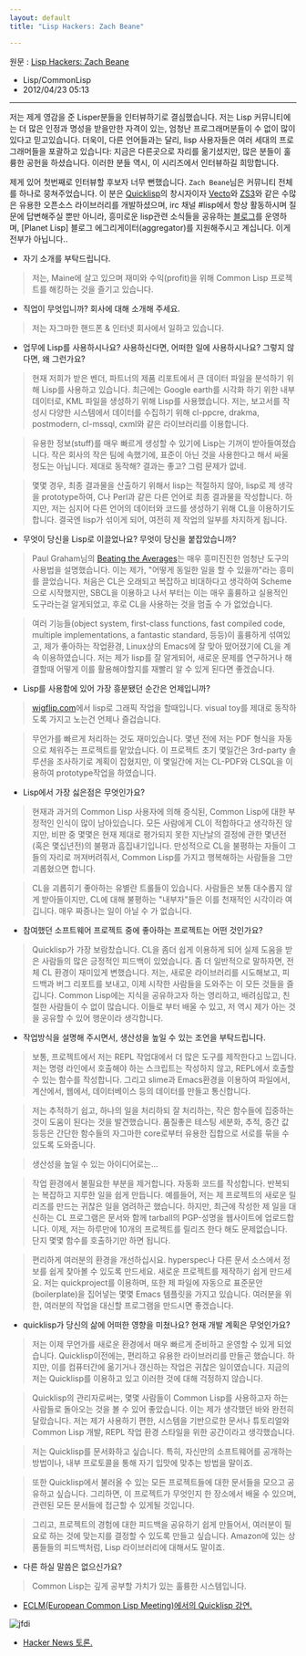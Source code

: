 ```yaml
---
layout: default
title: "Lisp Hackers: Zach Beane"

---
```


원문 : [Lisp Hackers: Zach Beane][원문]
 - Lisp/CommonLisp
 - 2012/04/23 05:13

--------------------------------------------------------------------------------


 저는 제게 영감을 준 Lisper분들을 인터뷰하기로 결심했습니다. 저는 Lisp 커뮤니티에는 더 많은 인정과 명성을 받을만한 자격이 있는, 엄청난 프로그래머분들이 수 없이 많이 있다고 믿고있습니다. 더욱이, 다른 언어들과는 달리, lisp 사용자들은 여러 세대의 프로그래머들을 포괄하고 있습니다: 지금은 다른곳으로 자리를 옮기셨지만, 많은 분들이 훌륭한 공헌을 하셨습니다. 이러한 분들 역시, 이 시리즈에서 인터뷰하길 희망합니다.

 제게 있어 첫번째로 인터뷰할 후보자 너무 뻔했습니다. `Zach Beane`님은 커뮤니티 전체를 하나로 뭉쳐주었습니다. 이 분은 [Quicklisp]의 창시자이자 [Vecto]와 [ZS3]와 같은 수많은 유용한 오픈소스 라이브러리를 개발하셨으며, irc 채널 #lisp에서 항상 활동하시며 질문에 답변해주실 뿐만 아니라, 흥미로운 lisp관련 소식들을 공유하는 [블로그][Zach Beane's Blog]를 운영하며, [Planet Lisp] 블로그 에그리게이터(aggregator)를 지원해주시고 계십니다. 이게 전부가 아닙니다..

* 자기 소개를 부탁드립니다.
 
> 저는, Maine에 살고 있으며 재미와 수익(profit)을 위해 Common Lisp 프로젝트를 해킹하는 것을 즐기고 있습니다.

* 직업이 무엇입니까? 회사에 대해 소개해 주세요.
 
> 저는 자그마한 핸드폰 & 인터넷 회사에서 일하고 있습니다.
    
* 업무에 Lisp를 사용하시나요? 사용하신다면, 어떠한 일에 사용하시나요? 그렇지 않다면, 왜 그런가요?

> 현재 저희가 받은 벤더, 파트너의 제품 리포트에서 큰 데이터 파일을 분석하기 위해 Lisp를 사용하고 있습니다. 최근에는 Google earth를 시각화 하기 위한 내부 데이터로, KML 파일을 생성하기 위해 Lisp를 사용했습니다. 저는, 보고서를 작성시 다양한 시스템에서 데이터를 수집하기 위해 cl-ppcre, drakma, postmodern, cl-mssql, cxml와 같은 라이브러리를 이용합니다.

> 유용한 정보(stuff)를 매우 빠르게 생성할 수 있기에 Lisp는 기꺼이 받아들여졌습니다. 작은 회사의 작은 팀에 속했기에, 표준이 아닌 것을 사용한다고 해서 싸울 정도는 아닙니다. 제대로 동작해? 결과는 좋고? 그럼 문제가 없네.

> 몇몇 경우, 최종 결과물을 산출하기 위해서 lisp는 적절하지 않아, lisp로 제 생각을 prototype하여, C나 Perl과 같은 다른 언어로 최종 결과물을 작성합니다. 하지만, 저는 심지어 다른 언어의 데이터와 코드를 생성하기 위해 CL을 이용하기도 합니다. 결국엔 lisp가 섞이게 되어, 여전히 제 작업의 일부를 차지하게 됩니다.

* 무엇이 당신을 Lisp로 이끌었나요? 무엇이 당신을 붙잡았습니까?
 
> Paul Graham님의 [Beating the Averages][paulgraham's avg]는 매우 흥미진진한 엄청난 도구의 사용법을 설명했습니다. 이는 제가, "어떻게 동일한 일을 할 수 있을까"라는 흥미를 끌었습니다. 처음은 CL은 오래되고 복잡하고 비대하다고 생각하여 Scheme으로 시작했지만, SBCL을 이용하고 나서 부터는 이는 매우 훌륭하고 실용적인 도구라는걸 알게되었고, 후로 CL을 사용하는 것을 멈출 수 가 없었습니다.

> 여러 기능들(object system, first-class functions, fast compiled code, multiple implementations, a fantastic standard, 등등)이 훌륭하게 섞여있고, 제가 좋아하는 작업환경, Linux상의 Emacs에 잘 맞아 떴어졌기에 CL을 계속 이용하였습니다. 저는 제가 lisp를 잘 알게되어, 새로운 문제를 연구하거나 해결할때 어떻게 이를 활용해야할지를 재빨리 알 수 있게 된다면 좋겠습니다.

* Lisp를 사용함에 있어 가장 흥분됐던 순간은 언제입니까?

> [wigflip.com](http://wigflip.com/)에서 lisp로 그래픽 작업을 할때입니다. visual toy를 제대로 동작하도록 가지고 노는건 언제나 즐겁습니다.


> 무언가를 빠르게 처리하는 것도 재미있습니다. 몇년 전에 저는 PDF 형식을 자동으로 체워주는 프로젝트를 맡았습니다. 이 프로젝트 초기 몇일간은 3rd-party 솔루션을 조사하기로 계획이 잡혔지만, 이 몇일간에 저는 CL-PDF와 CLSQL을 이용하여 prototype작업을 하였습니다.

* Lisp에서 가장 싫은점은 무엇인가요?

> 현재과 과거의 Common Lisp 사용자에 의해 증식된, Common Lisp에 대한 부정적인 인식이 많이 남아있습니다. 모든 사람에게 CL이 적합하다고 생각하진 않지만, 비판 중 몇몇은 현재 제대로 평가되지 못한 지난날의 결정에 관한 몇년전(혹은 몇십년전)의 불평과 흠집내기입니다. 만성적으로 CL을 불평하는 자들이 그들의 자리로 꺼져버려줘서, Common Lisp를 가지고 행복해하는 사람들을 그만 괴롭혔으면 합니다.

> CL을 괴롭히기 좋아하는 유별란 트롤들이 있습니다. 사람들은 보통 대수롭지 않게 받아들이지만, CL에 대해 불평하는 "내부자"들은 이를 천재적인 시각이라 여깁니다. 매우 짜증나는 일이 아닐 수 가 없습니다.

* 참여했던 소프트웨어 프로젝트 중에 좋아하는 프로젝트는 어떤 것인가요?
 
> Quicklisp가 가장 보람찼습니다. CL을 좀더 쉽게 이용하게 되어 실제 도움을 받은 사람들의 많은 긍정적인 피드백이 있었습니다. 좀 더 일반적으로 말하자면, 전체 CL 환경이 재미있게 변했습니다. 저는, 새로운 라이브러리를 시도해보고, 피드백과 버그 리포트를 보내고, 이제 시작한 사람들을 도와주는 이 모든 것들을 즐깁니다. Common Lisp에는 지식을 공유하고자 하는 영리하고, 배려심많고, 친절한 사람들이 수 없이 많습니다. 이들로 부터 배울 수 있고, 저 역시 제가 아는 것을 공유할 수 있어 행운이라 생각합니다.

* 작업방식을 설명해 주시면서, 생산성을 높일 수 있는 조언을 부탁드립니다.

> 보통, 프로젝트에서 저는 REPL 작업대에서 더 많은 도구를 제작한다고 느낍니다. 저는 명령 라인에서 호출해야 하는 스크립트는 작성하지 않고, REPL에서 호출할 수 있는 함수를 작성합니다. 그리고 slime과 Emacs환경을 이용하여 파일에서, 계산에서, 웹에서, 데이터베이스 등의 데이터를 만들고 통신합니다.

> 저는 추적하기 쉽고, 하나의 일을 처리하되 잘 처리하는, 작은 함수들에 집중하는 것이 도움이 된다는 것을 발견했습니다. 품질좋은 테스팅 세분화, 추적, 중간 값 등등은 간단한 함수들의 자그마한 core로부터 유용한 집합으로 서로를 묶을 수 있도록 도와줍니다.

> 생산성을 높일 수 있는 아이디어로는...

> 작업 환경에서 불필요한 부분을 제거합니다. 자동화 코드를 작성합니다. 반복되는 복잡하고 지루한 일을 쉽게 만듭니다. 예를들어, 저는 제 프로젝트의 새로운 릴리즈를 만드는 귀찮은 일을 염려하곤 했습니다. 하지만, 최근에 작성한 제 일을 대신하는 CL 프로그램은 문서와 함께 tarball의 PGP-성명을 웹사이트에 업로드합니다. 이제, 저는 하루만에 10개의 프로젝트를 릴리즈 한다 해도 문제없습니다. 단지 몇몇 함수를 호출하기만 하면 됩니다.

> 편리하게 여러분의 환경을 개선하십시요. hyperspec나 다른 문서 소스에서 정보를 쉽게 찾아볼 수 있도록 만드세요. 새로운 프로젝트를 제작하기 쉽게 만드세요. 저는 quickproject를 이용하며, 또한 제 파일에 자동으로 표준문안(boilerplate)을 집어넣는 몇몇 Emacs 템플릿을 가지고 있습니다. 여러분을 위한, 여러분의 작업을 대신할 프로그램을 만드시면 좋겠습니다.

* quicklisp가 당신의 삶에 어떠한 영향을 미쳤나요? 현재 개발 계획은 무엇인가요?

> 저는 이제 무언가를 새로운 환경에서 매우 빠르게 준비하고 운영할 수 있게 되었습니다. Quicklisp이전에는, 편리하고 유용한 라이브러리를 만들곤 했습니다. 하지만, 이를 컴퓨터간에 옮기거나 갱신하는 작업은 귀찮은 일이였습니다. 지금의 저는 Quicklisp를 이용하고 있고 이러한 것에 대해 걱정하지 않습니다.

> Quicklisp의 관리자로써는, 몇몇 사람들이 Common Lisp를 사용하고자 하는 사람들로 돌아오는 것을 볼 수 있어 좋았습니다. 이는 제가 생각했던 바와 완전히 달랐습니다. 저는 제가 사용하기 편한, 시스템을 기반으로한 문서나 튜토리얼와 Common Lisp 개발, REPL 작업 환경 스타일을 위한 공간이라고 생각했습니다.

> 저는 Quicklisp를 문서화하고 싶습니다. 특히, 자신만의 소프트웨어를 공개하는 방법이나, 내부 프로토콜을 통해 자기 입맛에 맞추는 방법을 말이죠.

> 또한 Quicklisp에서 불러올 수 있는 모든 프로젝트들에 대한 문서들을 모으고 공유하고 싶습니다. 그리하면, 이 프로젝트가 무엇인지 한 장소에서 배울 수 있으며, 관련된 모든 문서들에 접근할 수 있게될 것입니다.

> 그리고, 프로젝트의 경험에 대한 피드백을 공유하기 쉽게 만들어서, 여러분이 필요로 하는 것에 맞는지를 결정할 수 있도록 만들고 싶습니다. Amazon에 있는 상품들들의 피드백처럼, Lisp 라이브러리에 대해서도 말이죠.

* 다른 하실 말씀은 없으신가요?

> Common Lisp는 깊게 공부할 가치가 있는 훌륭한 시스템입니다.

- [ECLM(European Common Lisp Meeting)에서의 Quicklisp 강연.](http://blip.tv/eclm/eclm-2011-zach-beane-quicklisp-technically-and-socially-5771446)

 ![jfdi](http://img.photobucket.com/albums/v473/pufpuf/jfdi.jpg)

- [Hacker News 토론.](http://news.ycombinator.com/item?id=3687827)



 [원문]: http://lisp-univ-etc.blogspot.com/2012/03/lisp-hackers-zach-beane.html
 [QuickLisp]: http://quicklisp.org/
 [Vecto]: http://www.xach.com/lisp/vecto/
 [ZS3]: http://www.xach.com/lisp/zs3/
 [Zach Beane's Blog]: http://xach.livejournal.com/
 [Plannet Lisp]: http://planet.lisp.org/
 [paulgraham's avg]: http://paulgraham.com/avg.html